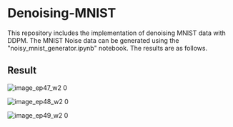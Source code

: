 # Denoising-MNIST

This repository includes the implementation of denoising MNIST data with DDPM. The MNIST Noise data can be generated using the "noisy_mnist_generator.ipynb" notebook. The results are as follows.

## Result

![image_ep47_w2 0](https://github.com/sohn1029/Denoising-MNIST/assets/31722713/d7025afb-8da9-4bea-add1-6048ca7f0e3f)


![image_ep48_w2 0](https://github.com/sohn1029/Denoising-MNIST/assets/31722713/a226cd2c-3b02-438b-a056-eee8832c1573)


![image_ep49_w2 0](https://github.com/sohn1029/Denoising-MNIST/assets/31722713/c11d3c9f-2692-480b-b248-4bc3329b1f72)


